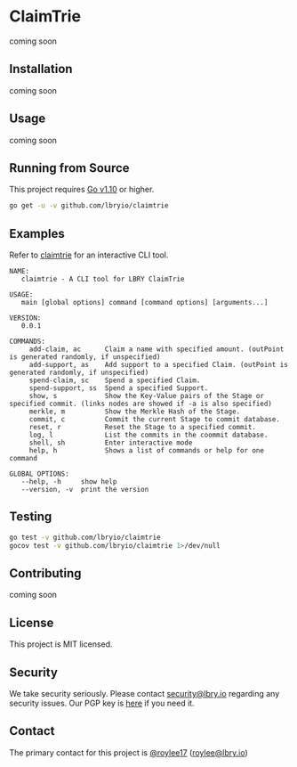 # ClaimTrie

coming soon

## Installation

coming soon

## Usage

coming soon

## Running from Source

This project requires [Go v1.10](https://golang.org/doc/install) or higher.

``` bash
go get -u -v github.com/lbryio/claimtrie
```

## Examples

Refer to [claimtrie](https://github.com/lbryio/claimtrie/blob/master/cmd/claimtrie) for an interactive CLI tool.

``` quote
NAME:
   claimtrie - A CLI tool for LBRY ClaimTrie

USAGE:
   main [global options] command [command options] [arguments...]

VERSION:
   0.0.1

COMMANDS:
     add-claim, ac      Claim a name with specified amount. (outPoint is generated randomly, if unspecified)
     add-support, as    Add support to a specified Claim. (outPoint is generated randomly, if unspecified)
     spend-claim, sc    Spend a specified Claim.
     spend-support, ss  Spend a specified Support.
     show, s            Show the Key-Value pairs of the Stage or specified commit. (links nodes are showed if -a is also specified)
     merkle, m          Show the Merkle Hash of the Stage.
     commit, c          Commit the current Stage to commit database.
     reset, r           Reset the Stage to a specified commit.
     log, l             List the commits in the coommit database.
     shell, sh          Enter interactive mode
     help, h            Shows a list of commands or help for one command

GLOBAL OPTIONS:
   --help, -h     show help
   --version, -v  print the version
```

## Testing

``` bash
go test -v github.com/lbryio/claimtrie
gocov test -v github.com/lbryio/claimtrie 1>/dev/null
```

## Contributing

coming soon

## License

This project is MIT licensed.

## Security

We take security seriously. Please contact security@lbry.io regarding any security issues.
Our PGP key is [here](https://keybase.io/lbry/key.asc) if you need it.

## Contact

The primary contact for this project is [@roylee17](https://github.com/roylee17) (roylee@lbry.io)